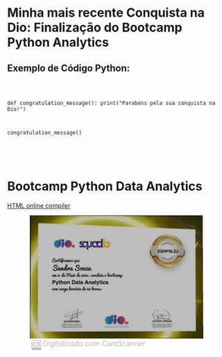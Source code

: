 <!DOCTYPE html>
<html lang="pt-BR">
<head>
    <meta charset="UTF-8">
    <meta name="viewport" content="width=device-width, initial-scale=1.0">
    

    
</head>
       

<body>
    <h1>Minha mais recente Conquista na Dio: Finalização do Bootcamp Python Analytics</h1>




<h2>Exemplo de Código Python:</h2>
    <pre>
<code>

def congratulation_message():
    print("Parabéns pela sua conquista na Dio!")

congratulation_message()


</code>
    
</pre>



# Bootcamp Python Data Analytics

<a href="https://onecompiler.com/html">HTML online compiler

<p align="center">
<img 
    src="./assets/certificado python.jpg"
    width="400"  
/>
</p>


</body>

</html>

